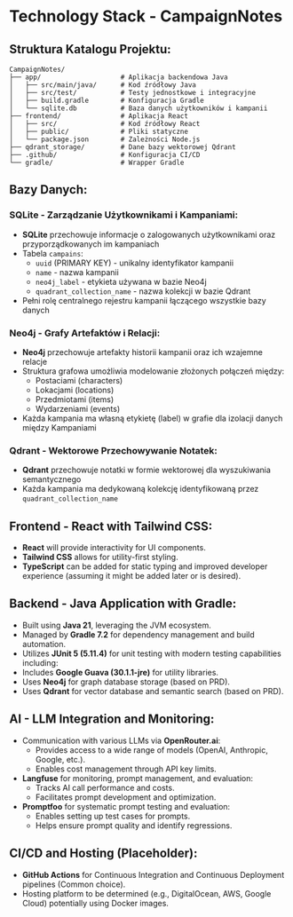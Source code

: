 # Technology Stack - CampaignNotes

## Struktura Katalogu Projektu:
```
CampaignNotes/
├── app/                    # Aplikacja backendowa Java
│   ├── src/main/java/      # Kod źródłowy Java
│   ├── src/test/           # Testy jednostkowe i integracyjne
│   ├── build.gradle        # Konfiguracja Gradle
│   └── sqlite.db           # Baza danych użytkowników i kampanii
├── frontend/               # Aplikacja React
│   ├── src/                # Kod źródłowy React
│   ├── public/             # Pliki statyczne
│   └── package.json        # Zależności Node.js
├── qdrant_storage/         # Dane bazy wektorowej Qdrant
├── .github/                # Konfiguracja CI/CD
└── gradle/                 # Wrapper Gradle
```

## Bazy Danych:

### SQLite - Zarządzanie Użytkownikami i Kampaniami:
- **SQLite** przechowuje informacje o zalogowanych użytkownikami oraz przyporządkowanych im kampaniach
- Tabela `campains`:
  - `uuid` (PRIMARY KEY) - unikalny identyfikator kampanii
  - `name` - nazwa kampanii
  - `neo4j_label` - etykieta używana w bazie Neo4j
  - `quadrant_collection_name` - nazwa kolekcji w bazie Qdrant
- Pełni rolę centralnego rejestru kampanii łączącego wszystkie bazy danych

### Neo4j - Grafy Artefaktów i Relacji:
- **Neo4j** przechowuje artefakty historii kampanii oraz ich wzajemne relacje
- Struktura grafowa umożliwia modelowanie złożonych połączeń między:
  - Postaciami (characters)
  - Lokacjami (locations) 
  - Przedmiotami (items)
  - Wydarzeniami (events)
- Każda kampania ma własną etykietę (label) w grafie dla izolacji danych między Kampaniami

### Qdrant - Wektorowe Przechowywanie Notatek:
- **Qdrant** przechowuje notatki w formie wektorowej dla wyszukiwania semantycznego
- Każda kampania ma dedykowaną kolekcję identyfikowaną przez `quadrant_collection_name`

## Frontend - React with Tailwind CSS:
- **React** will provide interactivity for UI components.
- **Tailwind CSS** allows for utility-first styling.
- **TypeScript** can be added for static typing and improved developer experience (assuming it might be added later or is desired).

## Backend - Java Application with Gradle:
- Built using **Java 21**, leveraging the JVM ecosystem.
- Managed by **Gradle 7.2** for dependency management and build automation.
- Utilizes **JUnit 5 (5.11.4)** for unit testing with modern testing capabilities including:
- Includes **Google Guava (30.1.1-jre)** for utility libraries.
- Uses **Neo4j** for graph database storage (based on PRD).
- Uses **Qdrant** for vector database and semantic search (based on PRD).

## AI - LLM Integration and Monitoring:
- Communication with various LLMs via **OpenRouter.ai**:
    - Provides access to a wide range of models (OpenAI, Anthropic, Google, etc.).
    - Enables cost management through API key limits.
- **Langfuse** for monitoring, prompt management, and evaluation:
    - Tracks AI call performance and costs.
    - Facilitates prompt development and optimization.
- **Promptfoo** for systematic prompt testing and evaluation:
    - Enables setting up test cases for prompts.
    - Helps ensure prompt quality and identify regressions.

## CI/CD and Hosting (Placeholder):
- **GitHub Actions** for Continuous Integration and Continuous Deployment pipelines (Common choice).
- Hosting platform to be determined (e.g., DigitalOcean, AWS, Google Cloud) potentially using Docker images.
